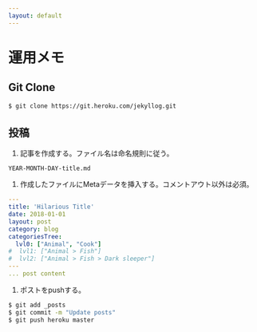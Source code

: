 ```yaml
---
layout: default
---
```


# 運用メモ

## Git Clone
~~~ sh 
$ git clone https://git.heroku.com/jekyllog.git
~~~ 

## 投稿
1. 記事を作成する。ファイル名は命名規則に従う。
~~~ 
YEAR-MONTH-DAY-title.md
~~~ 

1. 作成したファイルにMetaデータを挿入する。コメントアウト以外は必須。
~~~ yml
---
title: 'Hilarious Title'
date: 2018-01-01
layout: post
category: blog
categoriesTree:
  lvl0: ["Animal", "Cook"]
#  lvl1: ["Animal > Fish"]
#  lvl2: ["Animal > Fish > Dark sleeper"]
---
... post content
~~~ 

1. ポストをpushする。
~~~ sh
$ git add _posts
$ git commit -m "Update posts"
$ git push heroku master
~~~ 